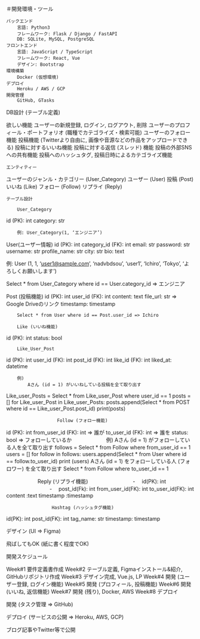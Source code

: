 ＃開発環境・ツール


	バックエンド
		言語: Python3
		フレームワーク: Flask / Django / FastAPI
		DB: SQLite, MySQL, PostgreSQL
	フロントエンド
		言語: JavaScript / TypeScript
		フレームワーク: React, Vue
		デザイン: Bootstrap
	環境構築
		Docker (仮想環境)
	デプロイ
		Heroku / AWS / GCP
	開発管理
		GitHub, GTasks



DB設計 (テーブル定義)

欲しい機能
ユーザーの新規登録, ログイン, ログアウト, 削除
ユーザーのプロフィール・ポートフォリオ (職種でカテゴライズ・検索可能)
ユーザーのフォロー機能
投稿機能 (Twitterより自由に, 画像や音源などの作品をアップロードできる)
投稿に対するいいね機能
投稿に対する返信 (スレッド) 機能
投稿の外部SNSへの共有機能
投稿へのハッシュタグ, 投稿日時によるカテゴライズ機能



	エンティティー
ユーザーのジャンル・カテゴリー (User_Category)
ユーザー (User)
投稿 (Post)
いいね (Like)
フォロー (Follow)
リプライ (Reply)
	
	テーブル設計

		User_Category
id (PK): int
category: str

		例: User_Category(1, ‘エンジニア’)

User(ユーザー情報)
id (PK): int
category_id (FK): int
email: str
password: str
username: str
profile_name: str
city: str
bio: text

例: User (1, 1, ‘user1@sample.com’, ‘nadvbdsou’, ‘user1’, ‘Ichiro’, ‘Tokyo’, ‘よろしくお願いします’)

Select * from User_Category where id == User.category_id => エンジニア

Post (投稿機能)
id (PK): int
user_id (FK): int
content: text
file_url: str => Google Driveのリンク
timestamp: timestamp

		Select * from User where id == Post.user_id => Ichiro

		Like (いいね機能)
id (PK): int
status: bool
	
		Like_User_Post
id (PK): int
user_id (FK): int
post_id (FK): int
like_id (FK): int
liked_at: datetime

		例)
			Aさん (id = 1) がいいねしている投稿を全て取り出す
Like_user_Posts = Select * from Like_user_Post where user_id == 1
posts = []
for Like_user_Post in Like_user_Posts:
posts.append(Select * from POST where id == Like_user_Post.post_id)
			print(posts)

                       Follow (フォロー機能)
id (PK): int
from_user_id (FK): int => 誰が
to_user_id (FK): int => 誰を
status: bool => フォローしているか
　　　　　　
		例)
			Aさん (id = 1) がフォローしている人を全て取り出す
				follows = Select * from Follow where from_user_id == 1
				users = []
for follow in follows:
users.append(Select * from User where id == follow.to_user_id)
				print (users)
			Aさん (id = 1) をフォローしている人 (フォロワー) を全て取り出す
				Select * from Follow where to_user_id == 1

　　　　　　Reply (リプライ機能)
　　　　　　　　 -　 id(PK): int
　　　　　　　　 -　 post_id(Fk): int
from_user_id(FK): int
to_user_id(FK): int
content :text
timestamp :timestamp

                     Hashtag (ハッシュタグ機能)
id(PK): int
post_id(FK): int
tag_name: str
timestamp: timestamp                      



デザイン (UI => Figma)

飛ばしてもOK (紙に書く程度でOK)



開発スケジュール

Week#1 要件定義書作成
Week#2 テーブル定義, Figmaインストール&紹介, GitHubリポジトリ作成
Week#3 デザイン完成, Vue.js, LP
Week#4 開発 (ユーザー登録, ログイン機能)
Week#5 開発 (プロフィール, 投稿機能)
Week#6 開発 (いいね, 返信機能)
Week#7 開発 (残り), Docker, AWS
Week#8 デプロイ



開発 (タスク管理 => GitHub)

	



デプロイ (サービスの公開 => Heroku, AWS, GCP)




ブログ記事やTwitter等で公開
